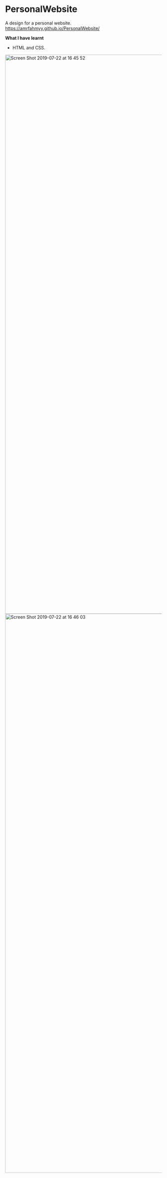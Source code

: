 # PersonalWebsite

A design for a personal website.
https://amrfahmyy.github.io/PersonalWebsite/



**What I have learnt**

- HTML and CSS.

<img width="1792" alt="Screen Shot 2019-07-22 at 16 45 52" src="https://user-images.githubusercontent.com/31357623/61641899-3e364680-aca0-11e9-989c-2608b01ab677.png">
<img width="1792" alt="Screen Shot 2019-07-22 at 16 46 03" src="https://user-images.githubusercontent.com/31357623/61641901-3f677380-aca0-11e9-9339-6f7252c1252d.png">
